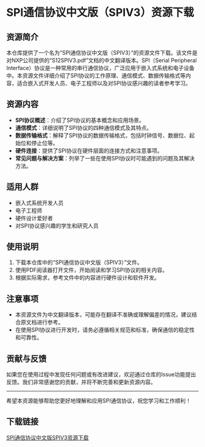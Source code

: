 # SPI通信协议中文版（SPIV3）资源下载

## 资源简介

本仓库提供了一个名为“SPI通信协议中文版（SPIV3）”的资源文件下载。该文件是对NXP公司提供的“S12SPIV3.pdf”文档的中文翻译版本。SPI（Serial Peripheral Interface）协议是一种常用的串行通信协议，广泛应用于嵌入式系统和电子设备中。本资源文件详细介绍了SPI协议的工作原理、通信模式、数据传输格式等内容，适合嵌入式开发人员、电子工程师以及对SPI协议感兴趣的读者参考学习。

## 资源内容

- **SPI协议概述**：介绍了SPI协议的基本概念和应用场景。
- **通信模式**：详细说明了SPI协议的四种通信模式及其特点。
- **数据传输格式**：解释了SPI协议的数据传输格式，包括时钟信号、数据位、起始位和停止位等。
- **硬件连接**：提供了SPI协议在硬件层面的连接方式和注意事项。
- **常见问题与解决方案**：列举了一些在使用SPI协议时可能遇到的问题及其解决方法。

## 适用人群

- 嵌入式系统开发人员
- 电子工程师
- 硬件设计爱好者
- 对SPI协议感兴趣的学生和研究人员

## 使用说明

1. 下载本仓库中的“SPI通信协议中文版（SPIV3）”文件。
2. 使用PDF阅读器打开文件，开始阅读和学习SPI协议的相关内容。
3. 根据实际需求，参考文件中的内容进行硬件设计和软件开发。

## 注意事项

- 本资源文件为中文翻译版本，可能存在翻译不准确或理解偏差的情况，建议结合原文档进行参考。
- 在使用SPI协议进行开发时，请务必遵循相关规范和标准，确保通信的稳定性和可靠性。

## 贡献与反馈

如果您在使用过程中发现任何问题或有改进建议，欢迎通过仓库的Issue功能提出反馈。我们非常感谢您的贡献，并将不断完善和更新资源内容。

---

希望本资源能够帮助您更好地理解和应用SPI通信协议，祝您学习和工作顺利！

## 下载链接

[SPI通信协议中文版SPIV3资源下载](https://pan.quark.cn/s/f0706d731fe3)